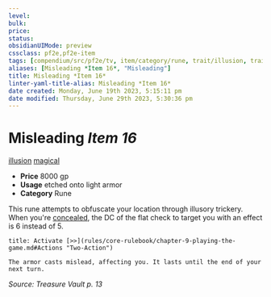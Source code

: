 ```yaml
---
level:
bulk:
price:
status:
obsidianUIMode: preview
cssclass: pf2e,pf2e-item
tags: [compendium/src/pf2e/tv, item/category/rune, trait/illusion, trait/magical]
aliases: [Misleading *Item 16*, "Misleading"]
title: Misleading *Item 16*
linter-yaml-title-alias: Misleading *Item 16*
date created: Monday, June 19th 2023, 5:15:11 pm
date modified: Thursday, June 29th 2023, 5:30:36 pm
---
```


# Misleading *Item 16*

[illusion](rules/traits/illusion.md) [magical](rules/traits/magical.md)  

- **Price** 8000 gp
- **Usage** etched onto light armor
- **Category** Rune

This rune attempts to obfuscate your location through illusory trickery. When you're [concealed](rules/conditions.md#Concealed), the DC of the flat check to target you with an effect is 6 instead of 5.

```ad-embed-ability
title: Activate [>>](rules/core-rulebook/chapter-9-playing-the-game.md#Actions "Two-Action")

The armor casts mislead, affecting you. It lasts until the end of your next turn.
```

*Source: Treasure Vault p. 13*
